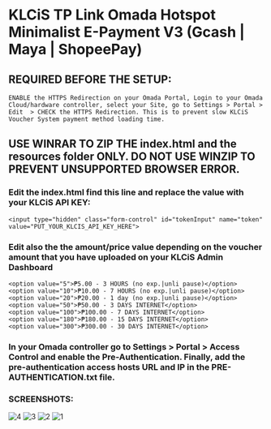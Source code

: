 # KLCiS TP Link Omada Hotspot Minimalist E-Payment V3 (Gcash | Maya | ShopeePay)

## REQUIRED BEFORE THE SETUP:

    ENABLE the HTTPS Redirection on your Omada Portal, Login to your Omada Cloud/hardware controller, select your Site, go to Settings > Portal > Edit  > CHECK the HTTPS Redirection. This is to prevent slow KLCiS Voucher System payment method loading time.

## USE WINRAR TO ZIP THE index.html and the resources folder ONLY. DO NOT USE WINZIP TO PREVENT UNSUPPORTED BROWSER ERROR.

### Edit the index.html find this line and replace the value with your KLCiS API KEY:
    <input type="hidden" class="form-control" id="tokenInput" name="token" value="PUT_YOUR_KLCIS_API_KEY_HERE">

### Edit also the the amount/price value depending on the voucher amount that you have uploaded on your KLCiS Admin Dashboard

    <option value="5">₱5.00 - 3 HOURS (no exp.|unli pause)</option>
    <option value="10">₱10.00 - 7 HOURS (no exp.|unli pause)</option>
    <option value="20">₱20.00 - 1 day (no exp.|unli pause)</option>
    <option value="50">₱50.00 - 3 DAYS INTERNET</option>
    <option value="100">₱100.00 - 7 DAYS INTERNET</option>
    <option value="180">₱180.00 - 15 DAYS INTERNET</option>
    <option value="300">₱300.00 - 30 DAYS INTERNET</option>

### In your Omada controller go to Settings > Portal > Access Control and enable the Pre-Authentication. Finally, add the pre-authentication access hosts URL and IP in the PRE-AUTHENTICATION.txt file.

### SCREENSHOTS:
![4](https://github.com/user-attachments/assets/2c354e3c-2b54-4949-9fec-5f8d572e657f)
![3](https://github.com/user-attachments/assets/901c802e-4227-4d9b-8652-74211f278b60)
![2](https://github.com/user-attachments/assets/d0464b91-adc1-46c6-a4b5-473cb083f625)
![1](https://github.com/user-attachments/assets/ae5226d5-0065-40d5-bea0-ffa99fce6ad3)
